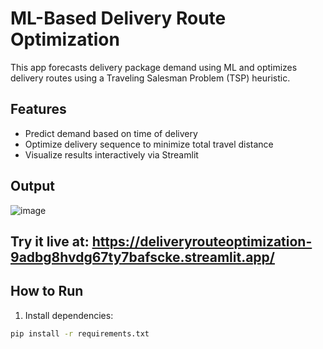 # ML-Based Delivery Route Optimization

This app forecasts delivery package demand using ML and optimizes delivery routes using a Traveling Salesman Problem (TSP) heuristic.

## Features
- Predict demand based on time of delivery
- Optimize delivery sequence to minimize total travel distance
- Visualize results interactively via Streamlit

## Output
![image](https://github.com/user-attachments/assets/eb30a6de-9fb0-4249-9aa4-4a59d9ee974f)

## Try it live at: https://deliveryrouteoptimization-9adbg8hvdg67ty7bafscke.streamlit.app/

## How to Run

1. Install dependencies:
```bash
pip install -r requirements.txt

